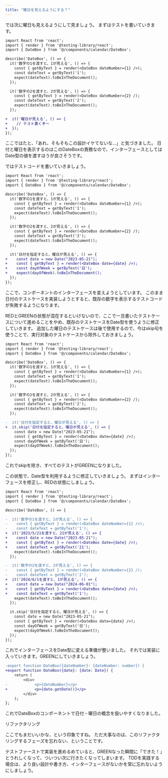 ```yaml
---
title: "曜日を見えるようにする？"
---
```



では次に曜日も見えるようにして見ましょう。
まずはテストを書いていきます。

```diff ts:DateBox.spec.tsx
import React from 'react';
import { render } from '@testing-library/react';
import { DateBox } from '@/components/calendar/DateBox';

describe('DateBox', () => {
  it('数字の1を渡すと、1が見える', () => {
    const { getByText } = render(<DateBox dateNumber={1} />);
    const dateText = getByText('1');
    expect(dateText).toBeInTheDocument();
  });

  it('数字の2を渡すと、2が見える', () => {
    const { getByText } = render(<DateBox dateNumber={2} /);
    const dateText = getByText('2');
    expect(dateText).toBeInTheDocument();
  });

+  it('曜日が見える', () => {
+    // テスト書くぞ〜
+  });
});
```

ここではたと、「あれ、そもそもこの設計イケてないな…」と気づきました。
日付と曜日を表示するのはこのDateBoxの責務なので、インターフェースとしてはDate型の値を渡すほうが良さそうです。

ではテストコードを書いていきましょう。


```diff ts:DateBox.spec.tsx
import React from 'react';
import { render } from '@testing-library/react';
import { DateBox } from '@/components/calendar/DateBox';

describe('DateBox', () => {
  it('数字の1を渡すと、1が見える', () => {
    const { getByText } = render(<DateBox dateNumber={1} />);
    const dateText = getByText('1');
    expect(dateText).toBeInTheDocument();
  });

  it('数字の2を渡すと、2が見える', () => {
    const { getByText } = render(<DateBox dateNumber={2} /);
    const dateText = getByText('2');
    expect(dateText).toBeInTheDocument();
  });

  it('日付を指定すると、曜日が見える', () => {
+    const date = new Date("2023-05-21");
+    const { getByText } = render(<DateBox date={date} />);
+    const dayOfWeek = getByText('日');
+    expect(dayOfWeek).toBeInTheDocument();
  });
});
```


ここで、コンポーネントのインターフェースを変えようとしています。
このまま日付のテストケースを実装しようとすると、既存の数字を表示するテストコードが失敗するようになります。

REDとGREENの状態が混在するといけないので、ここで一旦書いたテストケースについて進めることをやめ、既存のテストケースをDate型を使うように修正していきます。
追加した曜日のテストケースは後で使用するので、今はskip句を使うことで、実行対象のテストケースから除外しておきましょう。


```diff ts:DateBox.spec.tsx
import React from 'react';
import { render } from '@testing-library/react';
import { DateBox } from '@/components/calendar/DateBox';

describe('DateBox', () => {
  it('数字の1を渡すと、1が見える', () => {
    const { getByText } = render(<DateBox dateNumber={1} />);
    const dateText = getByText('1');
    expect(dateText).toBeInTheDocument();
  });

  it('数字の2を渡すと、2が見える', () => {
    const { getByText } = render(<DateBox dateNumber={2} /);
    const dateText = getByText('2');
    expect(dateText).toBeInTheDocument();
  });

-  it('日付を指定すると、曜日が見える', () => {
+  it.skip('日付を指定すると、曜日が見える', () => {
    const date = new Date("2023-05-21");
    const { getByText } = render(<DateBox date={date} />);
    const dayOfWeek = getByText('日');
    expect(dayOfWeek).toBeInTheDocument();
  });
});
```

これでskipを除き、すべてのテストがGREENになりました。

この状態で、Date型を利用するように修正していきましょう。
まずはインターフェースを修正し、REDの状態にしましょう。

```diff ts:DateBox.spec.tsx
import React from 'react';
import { render } from '@testing-library/react';
import { DateBox } from '@/components/calendar/DateBox';

describe('DateBox', () => {

-  it('数字の1を渡すと、1が見える', () => {
-    const { getByText } = render(<DateBox dateNumber={1} />);
-    const dateText = getByText('1');
+  it('2023/5/21を渡すと、21が見える', () => {
+    const date = new Date("2023-05-21");
+    const { getByText } = render(<DateBox date={date} />);
+    const dateText = getByText('21');
    expect(dateText).toBeInTheDocument();
  });

-  it('数字の2を渡すと、2が見える', () => {
-    const { getByText } = render(<DateBox dateNumber={2} /);
-    const dateText = getByText('2');
+  it('2024/6/1を渡すと、1が見える', () => {
+    const date = new Date("2024-06-01");
+    const { getByText } = render(<DateBox date={date} />);
+    const dateText = getByText('1');
    expect(dateText).toBeInTheDocument();
  });

  it.skip('日付を指定すると、曜日が見える', () => {
    const date = new Date("2023-05-21");
    const { getByText } = render(<DateBox date={date} />);
    const dayOfWeek = getByText('日');
    expect(dayOfWeek).toBeInTheDocument();
  });
});
```

これでインターフェースをDate型に変える準備が整いました。
それでは実装に入っていきます。GREENにしていきましょう。


```diff ts:DateBox.tsx
-export function DateBox({dateNumber}: {dateNumber: number}) {
+export function DateBox({date}: {date: Date}) {
    return (
        <div>
-            <p>{dateNumber}</p>
+            <p>{date.getDate()}</p>
        </div>
    );
};
```

これでDateBoxのコンポーネントで日付・曜日の概念を扱いやすくなりました。

リファクタリング

ここでもまだいいかな、という印象ですね。
ただ大事なのは、このリファクタリングするフェーズを忘れない、ということです。

テストファーストで実装を進めるめていると、GREENなった瞬間に「できた！」とうれしくなって、ついつい次に行きたくなってしまいます。
TDDを実践する場合は、より良い設計や書き方、インターフェースがないかを常に忘れないようにしましょう。

